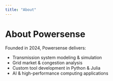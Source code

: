 ```yaml
---
title: "About"
---
```

# About Powersense

Founded in 2024, Powersense delivers:

- Transmission system modeling & simulation
- Grid market & congestion analysis
- Custom tool development in Python & Julia
- AI & high-performance computing applications

